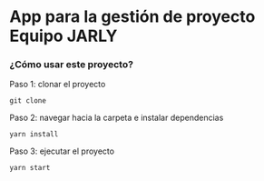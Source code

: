# App para la gestión de proyecto Equipo JARLY

### ¿Cómo usar este proyecto?

Paso 1: clonar el proyecto

`git clone `

Paso 2: navegar hacia la carpeta e instalar dependencias

`yarn install`

Paso 3: ejecutar el proyecto

`yarn start`
